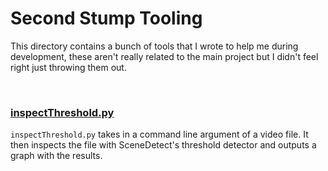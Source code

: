 # Second Stump Tooling
This directory contains a bunch of tools that I wrote to help me during development, these aren't really related to the main project but I didn't feel right just throwing them out. 

<br>

### [inspectThreshold.py](tools/inspectThreshold.py)
`inspectThreshold.py` takes in a command line argument of a video file. It then inspects the file with SceneDetect's threshold detector and outputs a graph with the results.
